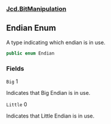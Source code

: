 ### [Jcd.BitManipulation](Jcd.BitManipulation.md 'Jcd.BitManipulation')

## Endian Enum

A type indicating which endian is in use.

```csharp
public enum Endian
```
### Fields

<a name='Jcd.BitManipulation.Endian.Big'></a>

`Big` 1

Indicates that Big Endian is in use.

<a name='Jcd.BitManipulation.Endian.Little'></a>

`Little` 0

Indicates that Little Endian is in use.